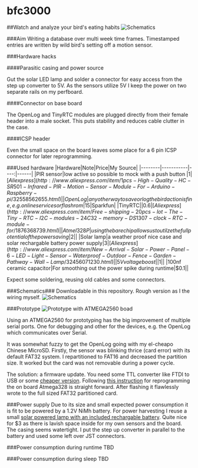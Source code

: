 # bfc3000
##Watch and analyze your bird's eating habits
![Schematics](https://github.com/barde/bfc3000/raw/master/overview.png)

###Aim 
Writing a database over multi week time frames. Timestamped entries are written by wild bird's setting off a motion sensor.

###Hardware hacks

####Parasitic casing and power source

Gut the solar LED lamp and solder a connector for easy access from the step up converter to 5V.
As the sensors utilize 5V I keep the power on two separate rails on my perfboard.

####Connector on base board

The OpenLog and TinyRTC modules are plugged directly from their female header into a male socket. This puts stability
and reduces cable clutter in the case.

####ICSP header

Even the small space on the board leaves some place for a 6 pin ICSP connector for later reprogramming.

###Used hardware
|Hardware|Note|Price|My Source|
|--------|-----------|----:|------|
|PIR sensor|low active so possible to mock with a push button |$1|[Aliexpress](http://www.aliexpress.com/item/1pcs-High-Quality-HC-SR501-Infrared-PIR-Motion-Sensor-Module-For-Arduino-Raspberry-pi/32558562655.html) |
|OpenLog|any other way to save or log the bird action is fine, e.g. online services or flash rom|$15|Sparkfun|
|TinyRTC||$0.6|[Aliexpress](http://www.aliexpress.com/item/Free-shipping-20pcs-lot-The-Tiny-RTC-I2C-modules-24C32-memory-DS1307-clock-RTC-module-for/1876368739.html)|
|Atmel 328P|using the bare chip allows us to utilze the full potential of the power saving|$2||
|Solar lamp|a weather proof nice case and solar rechargable battery power supply|$3|[Aliexpress](http://www.aliexpress.com/item/New-Arrival-Solar-Power-Panel-6-LED-Light-Sensor-Waterproof-Outdoor-Fence-Garden-Pathway-Wall-Lamp/32456071230.html)|
|5V voltage boost||$1||
|100nf ceramic capacitor|For smoothing out the power spike during runtime|$0.1||

Expect some soldering, reusing old cables and some connectors.

###Schematics###
Downloadable in this repository. Rough version as I the wiring myself.
![Schematics](https://github.com/barde/bfc3000/raw/master/bfc3000_bb.png)


###Prototype
![Prototype with ATMEGA2560 boad](https://github.com/barde/bfc3000/raw/master/prototype.jpg)

Using an ATMEGA2560 for prototyping has the big improvement of multiple serial ports. One for debugging and other for
the devices, e.g. the OpenLog which communicates over Serial.

It was somewhat fuzzy to get the OpenLog going with my el-cheapo Chinese MicroSD. Firstly, the sensor was blinking
thrice (card error) with its default FAT32 system. I repartitioned to FAT16 and decreased the partition size. It worked
but the card was not removable during a power cycle.

The solution: a firmware update. You need some TTL converter like FTDI to USB or some 
[cheaper
version](http://www.aliexpress.com/item/Free-Shipping-1pcs-FT232RL-FTDI-USB-3-3V-5-5V-to-TTL-Serial-Adapter-Module/32481520135.htm).
Following [this instruction](https://learn.sparkfun.com/tutorials/openlog-hookup-guide) for reprogramming the on board Atmega328 is straight forward.
After flashing it flawlessly wrote to the full sized FAT32 partitioned card.

###Power supply
Due to its size and small expected power consumption it is fit to be powered by a 1.2V NiMh battery. For power
harvesting I reuse a small [solar powered lamp with an included rechargable
battery](http://www.aliexpress.com/item/New-Arrival-Solar-Power-Panel-6-LED-Light-Sensor-Waterproof-Outdoor-Fence-Garden-Pathway-Wall-Lamp/32456071230.html).
Quite nice for $3 as there is lavish space inside for my own sensors and the board. The casing seems
watertight. I put the step up converter in parallel to the battery and used some left over JST connectors.

###Power consumption during runtime
TBD

###Power consumption during sleep
TBD
